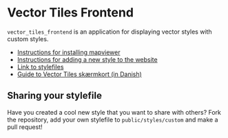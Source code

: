 # Vector Tiles Frontend

`vector_tiles_frontend` is an application for displaying vector styles with custom styles.

- [Instructions for installing mapviewer](https://github.com/SDFIdk/vector_tiles_frontend/blob/main/docs/tutorials/installing.md)
- [Instructions for adding a new style to the website](https://github.com/SDFIdk/vector_tiles_frontend/blob/main/docs/tutorials/addStyle.md)
- [Link to stylefiles](https://github.com/SDFIdk/vector_tiles_frontend/blob/main/public/styles)
- [Guide to Vector Tiles skærmkort (in Danish)](https://github.com/SDFIdk/vector_tiles_frontend/blob/main/docs/tutorials/vejledning.md)

## Sharing your stylefile
Have you created a cool new style that you want to share with others? Fork the repository, add your own stylefile to `public/styles/custom` and make a pull request!
